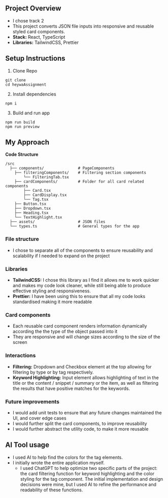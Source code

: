 ## Project Overview

- I chose track 2
- This project converts JSON file inputs into responsive and reusable styled card components.
- **Stack:** React, TypeScript
- **Libraries:** TailwindCSS, Prettier

## Setup Instructions

1. Clone Repo

```
git clone
cd heywaAssignment
```

2. Install dependencies

```
npm i
```

3. Build and run app

```
npm run build
npm run preview
```

## My Approach

**Code Structure**

```
/src
  ├── components/               # PageComponents
    ├── filteringComponents/    # Filtering section components
        └── FilteringTab.tsx
    ├── cardComponents/         # Folder for all card related components
        ├── Card.tsx
        ├── CardDisplay.tsx
        └── Tag.tsx
    ├── Button.tsx
    ├── Dropdown.tsx
    ├── Heading.tsx
    └── TextHighlight.tsx
  ├── assets/                   # JSON files
  └── types.ts                  # General types for the app
```

### File structure

- I chose to separate all of the components to ensure reusability and scalability if I needed to expand on the project

### Libraries

- **TailwindCSS:** I chose this library as I find it allows me to work quicker and makes my code look cleaner, while still being able to produce effective styling and responsiveness.
- **Prettier:** I have been using this to ensure that all my code looks standardised making it more readable

### Card components

- Each reusable card component renders information dynamically according the the type of the object passed into it
- They are responsive and will change sizes according to the size of the screen

### Interactions

- **Filtering:** Dropdown and Checkbox element at the top allowing for filtering by type or by tag respectively.
- **Keyword Highlighting:** Input element allows highlighting of text in the title or the content / snippet / summary or the item, as well as filtering the results that have positive matches for the keywords.

### Future improvements

- I would add unit tests to ensure that any future changes maintained the UI, and cover edge cases
- I would further split the card components, to improve reusability
- I would further abstract the utility code, to make it more reusable

## AI Tool usage

- I used AI to help find the colors for the tag elements.
- I initially wrote the entire application myself.
    - I used ChatGPT to help optimize two specific parts of the project: the card filtering function for keyword highlighting and the color styling for the tag component. The initial implementation and design decisions were mine, but I used AI to refine the performance and readability of these functions.
